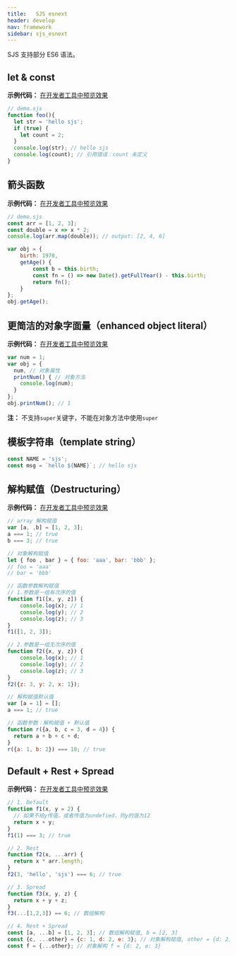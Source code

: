 ```yaml
---
title:   SJS esnext
header: develop
nav: framework
sidebar: sjs_esnext
---
```



SJS 支持部分 ES6 语法。

## let & const

**示例代码：**
<a href="swanide://fragment/8e6dcb8d117f38f972352293c3eed5921571224893177" title="在开发者工具中预览效果" target="_self">在开发者工具中预览效果</a>

```js
// demo.sjs
function foo(){
  let str = 'hello sjs';
  if (true) {
    let count = 2;
  }
  console.log(str); // hello sjs
  console.log(count); // 引用错误：count 未定义
}
```

## 箭头函数

**示例代码：**
<a href="swanide://fragment/9a6a2cf7b615ee479a836561c75072781571225314434" title="在开发者工具中预览效果" target="_self">在开发者工具中预览效果</a>

```js
// demo.sjs
const arr = [1, 2, 3];
const double = x => x * 2;
console.log(arr.map(double)); // output: [2, 4, 6]

var obj = {
    birth: 1970,
    getAge() {
        const b = this.birth;
        const fn = () => new Date().getFullYear() - this.birth;
        return fn();
    }
};
obj.getAge();
```

## 更简洁的对象字面量（enhanced object literal）

**示例代码：**
<a href="swanide://fragment/884fffdf5524cc52bee2932baf3ba1141571225508817" title="在开发者工具中预览效果" target="_self">在开发者工具中预览效果</a>

```js
var num = 1;
var obj = {
  num, // 对象属性
  printNum() { // 对象方法
	console.log(num);
  }
};
obj.printNum(); // 1
```

**注：** 不支持`super`关键字，不能在对象方法中使用`super`

## 模板字符串（template string）

```js
const NAME = 'sjs';
const msg = `hello ${NAME}`; // hello sjs
```

## 解构赋值（Destructuring）

**示例代码：**
<a href="swanide://fragment/2837f75b9ce8e6833ec85067d19f48181571225677949" title="在开发者工具中预览效果" target="_self">在开发者工具中预览效果</a>

```js
// array 解构赋值
var [a, ,b] = [1, 2, 3];
a === 1; // true
b === 3; // true

// 对象解构赋值
let { foo , bar } = { foo: 'aaa', bar: 'bbb' };
// foo = 'aaa'
// bar = 'bbb'

// 函数参数解构赋值
// 1.参数是一组有次序的值
function f1([x, y, z]) {
    console.log(x); // 1
    console.log(y); // 2
    console.log(z); // 3
}
f1([1, 2, 3]);

// 2.参数是一组无次序的值
function f2({x, y, z}) {
    console.log(x); // 1
    console.log(y); // 2
    console.log(z); // 3
}
f2({z: 3, y: 2, x: 1});

// 解构赋值默认值
var [a = 1] = [];
a === 1; // true

// 函数参数：解构赋值 + 默认值
function r({a, b, c = 3, d = 4}) {
  return a + b + c + d;
}
r({a: 1, b: 2}) === 10; // true
```

## Default + Rest + Spread

**示例代码：**
<a href="swanide://fragment/fa852e72c0cea30c95ec1fadd55732e81571225929605" title="在开发者工具中预览效果" target="_self">在开发者工具中预览效果</a>

```js
// 1. Default
function f1(x, y = 2) {
  // 如果不给y传值，或者传值为undefied，则y的值为12
  return x + y;
}
f1(1) === 3; // true

// 2. Rest
function f2(x, ...arr) {
  return x * arr.length;
}
f2(3, 'hello', 'sjs') === 6; // true

// 3. Spread
function f3(x, y, z) {
  return x + y + z;
}
f3(...[1,2,3]) == 6; // 数组解构

// 4. Rest + Spread
const [a, ...b] = [1, 2, 3]; // 数组解构赋值, b = [2, 3]
const {c, ...other} = {c: 1, d: 2, e: 3}; // 对象解构赋值, other = {d: 2, e: 3}
const f = {...other}; // 对象解构 f = {d: 2, e: 3}
```